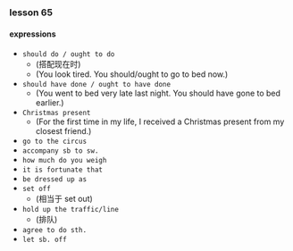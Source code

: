 ### lesson 65

#### expressions

- `should do / ought to do`
  - (搭配现在时)
  - (You look tired. You should/ought to go to bed now.)
- `should have done / ought to have done`
  - (You went to bed very late last night. You should have gone to bed earlier.)
- `Christmas present`
  - (For the first time in my life, I received a Christmas present from my closest friend.)
- `go to the circus`
- `accompany sb to sw.`
- `how much do you weigh`
- `it is fortunate that`
- `be dressed up as`
- `set off`
  - (相当于 set out)
- `hold up the traffic/line`
  - (排队)
- `agree to do sth.`
- `let sb. off`